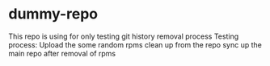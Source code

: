 # dummy-repo
This repo is using for only testing git history removal process 
Testing process:
   Upload the some random rpms
   clean up from the repo
   sync up the main repo after removal of rpms
